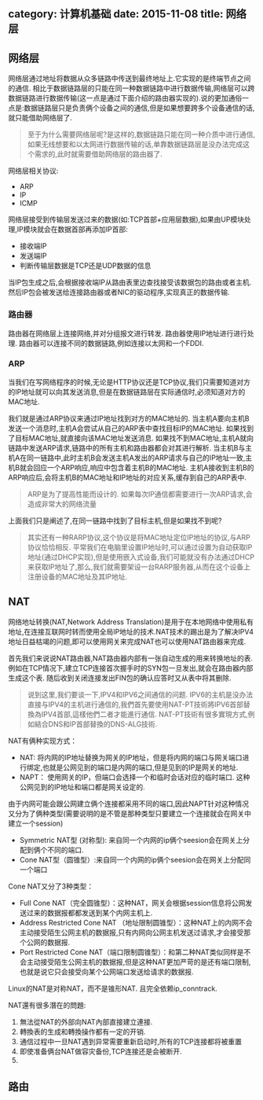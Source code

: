 category: 计算机基础
date: 2015-11-08
title: 网络层
---
##  网络层
网络层通过地址将数据从众多链路中传送到最终地址上.它实现的是终端节点之间的通信. 相比于数据链路层的只能在同一种数据链路中进行数据传输,网络层可以跨数据链路进行数据传输(这一点是通过下面介绍的路由器实现的).说的更加通俗一点是:数据链路层只是负责俩个设备之间的通信,但是如果想要跨多个设备通信的话,就只能借助网络层了.

> 至于为什么需要网络层呢?是这样的,数据链路只能在同一种介质中进行通信,如果无线想要和以太网进行数据传输的话,单靠数据链路层是没办法完成这个需求的,此时就需要借助网络层的路由器了.

网络层相关协议:
* ARP
* IP
* ICMP

网络层接受到传输层发送过来的数据(如:TCP首部+应用层数据),如果由UP模块处理,IP模块就会在数据首部再添加IP首部:
* 接收端IP
* 发送端IP
* 判断传输层数据是TCP还是UDP数据的信息
 
当IP包生成之后,会根据接收端IP从路由表里边查找接受该数据包的路由或者主机. 然后IP包会被发送给连接路由器或者NIC的驱动程序,实现真正的数据传输.

### 路由器
路由器在网络层上连接网络,并对分组报文进行转发. 路由器使用IP地址进行进行处理. 路由器可以连接不同的数据链路,例如连接以太网和一个FDDI.

### ARP
当我们在写网络程序的时候,无论是HTTP协议还是TCP协议,我们只需要知道对方的IP地址就可以向其发送消息,但是在数据链路层在实际通信时,必须知道对方的MAC地址.

我们就是通过ARP协议来通过IP地址找到对方的MAC地址的. 当主机A要向主机B发送一个消息时,主机A会尝试从自己的ARP表中查找目标IP的MAC地址. 如果找到了目标MAC地址,就直接向该MAC地址发送消息. 如果找不到MAC地址,主机A就向链路中发送ARP请求,链路中的所有主机和路由器都会对其进行解析. 当主机B与主机A在同一链路中,此时主机B会发送主机A发出的ARP请求与自己的IP地址一致,主机B就会回应一个ARP响应,响应中包含着主机B的MAC地址. 主机A接收到主机B的ARP响应后,会将主机B的MAC地址和IP地址的对应关系,缓存到自己的ARP表中.
> ARP是为了提高性能而设计的. 如果每次IP通信都需要进行一次ARP请求,会造成非常大的网络流量

上面我们只是阐述了,在同一链路中找到了目标主机,但是如果找不到呢?

> 其实还有一种RARP协议,这个协议是将MAC地址定位IP地址的协议,与ARP协议恰恰相反. 平常我们在电脑里设置IP地址时,可以通过设置为自动获取IP地址(通过DHCP实现),但是使用嵌入式设备,我们可能就没有办法通过DHCP来获取IP地址了,那么,我们就需要架设一台RARP服务器,从而在这个设备上注册设备的MAC地址及其IP地址.

## NAT
网络地址转换(NAT,Network Address Translation)是用于在本地网络中使用私有地址,在连接互联网时转而使用全局IP地址的技术.NAT技术的踢出是为了解决IPV4地址日益枯竭的问题,即可以使用网关来完成NAT也可以使用NAT路由器来完成.

首先我们来说说NAT路由器,NAT路由器内部有一张自动生成的用来转换地址的表. 例如在TCP情况下,建立TCP连接首次握手时的SYN包一旦发出,就会在路由器内部生成这个表. 随后收到关闭连接发出FIN包的确认应答时又从表中将其删除.

> 说到这里,我们要谈一下,IPV4和IPV6之间通信的问题. IPV6的主机是没办法直接与IPV4的主机进行通信的,我們首先要使用NAT-PT技術將IPV6首部替換為IPV4首部,這樣他們二者才能進行通信. NAT-PT技術有很多實現方式,例如結合DNS和IP首部替換的DNS-ALG技術.

NAT有俩种实现方式：
* NAT: 将内网的IP地址替换为网关的IP地址，但是将内网的端口与网关端口进行绑定,也就是公网见到的端口是内网的端口,但是见到的IP是网关的地址.
* NAPT：	使用网关的IP，但端口会选择一个和临时会话对应的临时端口. 这种公网见到的IP地址和端口都是网关设定的.

由于内网可能会跟公网建立俩个连接都采用不同的端口,因此NAPT针对这种情况又分为了俩种类型(需要说明的是不管是那种类型只要建立一个连接就会在网关中建立一个session)
* Symmetric NAT型 (对称型): 来自同一个内网的ip俩个seesion会在网关上分配到俩个不同的端口.
* Cone NAT型（圆锥型）:来自同一个内网的ip俩个seesion会在网关上分配同一个端口

Cone NAT又分了3种类型：
* Full Cone NAT（完全圆锥型）：这种NAT，网关会根据session信息将公网发送过来的数据报都都发送到某个内网主机上.
* Address Restricted Cone NAT （地址限制圆锥型）：这种NAT上的内网不会主动接受陌生公网主机的数据报,只有内网向公网主机发送过请求,才会接受那个公网的数据报.
* Port Restricted Cone NAT（端口限制圆锥型）：和第二种NAT类似同样是不会主动接受陌生公网主机的数据报,但是这种NAT更加严苛的是还有端口限制,也就是说它只会接受向某个公网端口发送给请求的数据报.

Linux的NAT是对称NAT，而不是锥形NAT. 且完全依赖ip_conntrack.

NAT還有很多潛在的問題:
1. 無法從NAT的外部向NAT內部直接建立連接.
2. 轉換表的生成和轉換操作都有一定的开销.
3. 通信过程中一旦NAT遇到异常需要重新启动时,所有的TCP连接都将被重置
4. 即使准备俩台NAT做容灾备份,TCP连接还是会被断开.
5. 

## 路由
